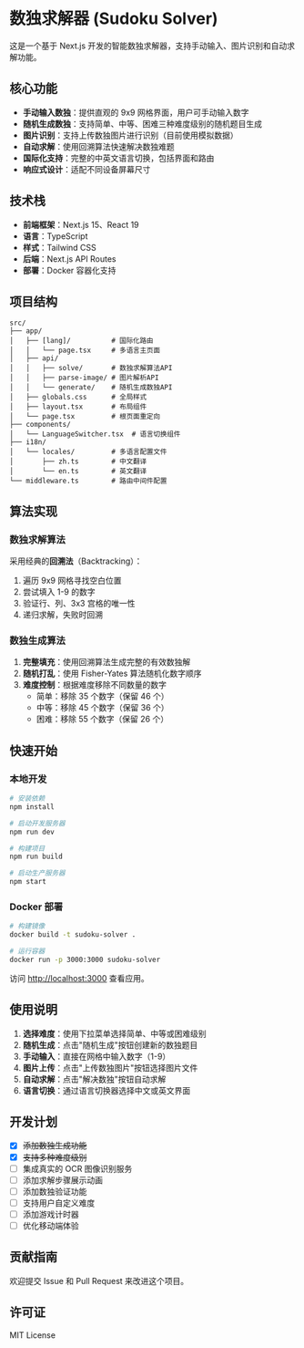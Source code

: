 # 数独求解器 (Sudoku Solver)

这是一个基于 Next.js 开发的智能数独求解器，支持手动输入、图片识别和自动求解功能。

## 核心功能

- **手动输入数独**：提供直观的 9x9 网格界面，用户可手动输入数字
- **随机生成数独**：支持简单、中等、困难三种难度级别的随机题目生成
- **图片识别**：支持上传数独图片进行识别（目前使用模拟数据）  
- **自动求解**：使用回溯算法快速解决数独难题
- **国际化支持**：完整的中英文语言切换，包括界面和路由
- **响应式设计**：适配不同设备屏幕尺寸

## 技术栈

- **前端框架**：Next.js 15、React 19
- **语言**：TypeScript
- **样式**：Tailwind CSS
- **后端**：Next.js API Routes
- **部署**：Docker 容器化支持

## 项目结构

```
src/
├── app/
│   ├── [lang]/          # 国际化路由
│   │   └── page.tsx     # 多语言主页面
│   ├── api/
│   │   ├── solve/       # 数独求解算法API
│   │   ├── parse-image/ # 图片解析API
│   │   └── generate/    # 随机生成数独API
│   ├── globals.css      # 全局样式
│   ├── layout.tsx       # 布局组件
│   └── page.tsx         # 根页面重定向
├── components/
│   └── LanguageSwitcher.tsx  # 语言切换组件
├── i18n/
│   └── locales/         # 多语言配置文件
│       ├── zh.ts        # 中文翻译
│       └── en.ts        # 英文翻译
└── middleware.ts        # 路由中间件配置
```

## 算法实现

### 数独求解算法
采用经典的**回溯法**（Backtracking）：
1. 遍历 9x9 网格寻找空白位置
2. 尝试填入 1-9 的数字
3. 验证行、列、3x3 宫格的唯一性
4. 递归求解，失败时回溯

### 数独生成算法
1. **完整填充**：使用回溯算法生成完整的有效数独解
2. **随机打乱**：使用 Fisher-Yates 算法随机化数字顺序
3. **难度控制**：根据难度移除不同数量的数字
   - 简单：移除 35 个数字（保留 46 个）
   - 中等：移除 45 个数字（保留 36 个）
   - 困难：移除 55 个数字（保留 26 个）

## 快速开始

### 本地开发

```bash
# 安装依赖
npm install

# 启动开发服务器
npm run dev

# 构建项目
npm run build

# 启动生产服务器
npm start
```

### Docker 部署

```bash
# 构建镜像
docker build -t sudoku-solver .

# 运行容器
docker run -p 3000:3000 sudoku-solver
```

访问 [http://localhost:3000](http://localhost:3000) 查看应用。

## 使用说明

1. **选择难度**：使用下拉菜单选择简单、中等或困难级别
2. **随机生成**：点击"随机生成"按钮创建新的数独题目
3. **手动输入**：直接在网格中输入数字（1-9）
4. **图片上传**：点击"上传数独图片"按钮选择图片文件
5. **自动求解**：点击"解决数独"按钮自动求解
6. **语言切换**：通过语言切换器选择中文或英文界面

## 开发计划

- [x] ~~添加数独生成功能~~
- [x] ~~支持多种难度级别~~
- [ ] 集成真实的 OCR 图像识别服务
- [ ] 添加求解步骤展示动画
- [ ] 添加数独验证功能
- [ ] 支持用户自定义难度
- [ ] 添加游戏计时器
- [ ] 优化移动端体验

## 贡献指南

欢迎提交 Issue 和 Pull Request 来改进这个项目。

## 许可证

MIT License

